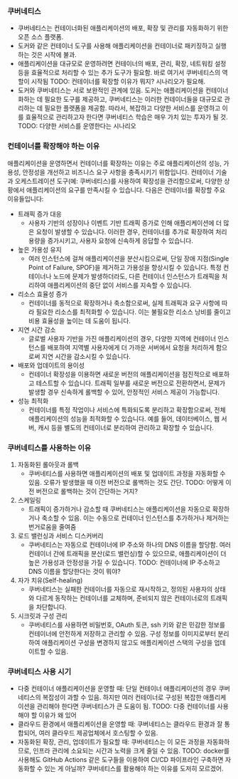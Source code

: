 ### 쿠버네티스
- 쿠버네티스는 컨테이너화된 애플리케이션의 배포, 확장 및 관리를 자동화하기 위한 오픈 소스 플랫폼. 
- 도커와 같은 컨테이너 도구를 사용해 애플리케이션을 컨테이너로 패키징하고 실행하는 것은 시작에 불과. 
- 애플리케이션을 대규모로 운영하려면 컨테이너의 배포, 관리, 확장, 네트워킹 설정 등을 효율적으로 처리할 수 있는 추가 도구가 필요함. 바로 여기서 쿠버네티스의 역할이 시작됨
TODO: 컨테이너를 확장할  이유가 뭐지? 시나리오가 필요해.
- 도커와 쿠버네티스는 서로 보완적인 관계에 있음. 도커는 애플리케이션을 컨테이너화하는 데 필요한 도구를 제공하고, 쿠버네티스는 이러한 컨테이너들을 대규모로 관리하는 데 필요한 플랫폼을 제공함. 따라서, 복잡하고 다양한 서비스를 운영하고 이를 효율적으로 관리하고자 한다면 쿠버네티스 학습은 매우 가치 있는 투자가 될 것.
TODO: 다양한 서비스를 운영한다는 시나리오

### 컨테이너를 확장해야 하는 이유
애플리케이션을 운영하면서 컨테이너를 확장하는 이유는 주로 애플리케이션의 성능, 가용성, 안정성을 개선하고 비즈니스 요구 사항을 충족시키기 위함입니다. 컨테이너 기술과 오케스트레이션 도구(예: 쿠버네티스)를 사용하여 확장성을 관리함으로써, 다양한 상황에서 애플리케이션의 요구를 만족시킬 수 있습니다. 다음은 컨테이너를 확장할 주요 이유들입니다:

- 트래픽 증가 대응
    - 사용자 기반의 성장이나 이벤트 기반 트래픽 증가로 인해 애플리케이션에 더 많은 요청이 발생할 수 있습니다. 이러한 경우, 컨테이너를 추가로 확장하여 처리 용량을 증가시키고, 사용자 요청에 신속하게 응답할 수 있습니다.
- 높은 가용성 유지
    - 여러 인스턴스에 걸쳐 애플리케이션을 분산시킴으로써, 단일 장애 지점(Single Point of Failure, SPOF)을 제거하고 가용성을 향상시킬 수 있습니다. 특정 컨테이너나 노드에 문제가 발생하더라도, 다른 컨테이너 인스턴스가 트래픽을 처리하여 애플리케이션의 중단 없이 서비스를 지속할 수 있습니다.
- 리소스 효율성 증가
    - 컨테이너를 동적으로 확장하거나 축소함으로써, 실제 트래픽과 요구 사항에 따라 필요한 리소스를 최적화할 수 있습니다. 이는 불필요한 리소스 낭비를 줄이고 비용 효율성을 높이는 데 도움이 됩니다.
- 지연 시간 감소
    - 글로벌 사용자 기반을 가진 애플리케이션의 경우, 다양한 지역에 컨테이너 인스턴스를 배포하여 지역별 사용자에게 더 가까운 서버에서 요청을 처리하게 함으로써 지연 시간을 감소시킬 수 있습니다.
- 배포와 업데이트의 용이성
    - 컨테이너 확장성을 이용하면 새로운 버전의 애플리케이션을 점진적으로 배포하고 테스트할 수 있습니다. 트래픽 일부를 새로운 버전으로 전환하면서, 문제가 발생할 경우 신속하게 롤백할 수 있어, 안정적인 서비스 제공이 가능합니다.
- 성능 최적화
    - 컨테이너를 특정 작업이나 서비스에 특화되도록 분리하고 확장함으로써, 전체 애플리케이션의 성능을 최적화할 수 있습니다. 예를 들어, 데이터베이스, 웹 서버, 캐시 등을 별도의 컨테이너로 분리하여 관리하고 확장할 수 있습니다.

### 쿠버네티스를 사용하는 이유
1. 자동화된 롤아웃과 롤백
   - 쿠버네티스를 사용하면 애플리케이션의 배포 및 업데이트 과정을 자동화할 수 있음. 오류가 발생했을 때 이전 버전으로 롤백하는 것도 간단.
   TODO: 어떻게 이전 버전으로 롤백하는 것이 간단하는 거지?
2. 스케일링
   - 트래픽이 증가하거나 감소할 때 쿠버네티스는 애플리케이션을 자동으로 확장하거나 축소할 수 있음. 이는 수동으로 컨테이너 인스턴스를 추가하거나 제거하는 번거로움을 줄여줌
3. 로드 밸런싱과 서비스 디스커버리
   - 쿠버네티스는 자동으로 컨테이너에 IP 주소와 하나의 DNS 이름을 할당함. 여러 컨테이너 간에 트래픽을 분산(로드 밸런싱)할 수 있으므로, 애플리케이션이 더 높은 가용성과 안정성을 가질 수 있습니다.
   TODO: 컨테이너에 IP 주소하고 DNS 이름을 할당한다는 것이 뭐야?
4. 자가 치유(Self-healing)
   - 쿠버네티스는 실패한 컨테이너를 자동으로 재시작하고, 정의된 사용자의 상태와 다르게 동작하는 컨테이너를 교체하며, 준비되지 않은 컨테이너로의 트래픽을 차단합니다.
5. 시크릿과 구성 관리
   - 쿠버네티스를 사용하면 비밀번호, OAuth 토큰, ssh 키와 같은 민감한 정보를 컨테이너에 안전하게 저장하고 관리할 수 있음. 구성 정보를 이미지로부터 분리하여 애플리케이션 구성을 변경하지 않고도 애플리케이션 스택의 구성을 업데이트할 수 있음.

### 쿠버네티스 사용 시기
- 다중 컨테이너 애플리케이션을 운영할 때: 단일 컨테이너 애플리케이션의 경우 쿠버네티스의 복잡성이 과할 수 있음. 하지만 여러 컨테이너로 구성된 복잡한 애플리케이션을 관리해야 한다면 쿠버네티스가 큰 도움이 됨.
TODO: 다중 컨테이너를 사용해야 할 이유가 왜 있어
- 클라우드 환경에서 애플리케이션을 운영할 때: 쿠버네티스는 클라우드 환경과 잘 통합되어, 여러 클라우드 제공업체에서 호스팅할 수 있음.
- 자동화된 확장, 관리, 업데이트가 필요할 때: 쿠버네티스는 이 모든 과정을 자동화하므로, 인프라 관리에 소요되는 시간과 노력을 크게 줄일 수 있음.
    TODO: docker를 사용해도 GitHub Actions 같은 도구들을 이용하여 CI/CD 파이프라인 구축하면 자동화할 수 있는 게 아닐까? 쿠버네티스를 활용해야 하는 이유를 도저히 모르겠어.

